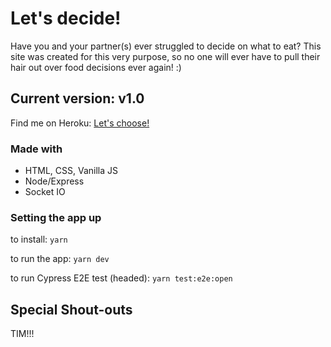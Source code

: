 # Let's decide!

Have you and your partner(s) ever struggled to decide on what to eat?
This site was created for this very purpose, so no one will ever have to pull their hair out over food decisions ever again! :)

## Current version: v1.0

Find me on Heroku: [Let's choose!](https://lets-choose-app.herokuapp.com/)

### Made with

- HTML, CSS, Vanilla JS
- Node/Express
- Socket IO

### Setting the app up

to install: `yarn`

to run the app: `yarn dev`

to run Cypress E2E test (headed): `yarn test:e2e:open`

## Special Shout-outs

TIM!!!
